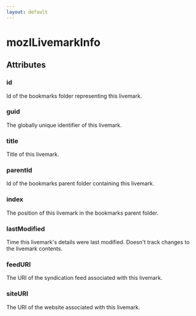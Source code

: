 ```yaml
---
layout: default
---
```


# mozILivemarkInfo #

## Attributes ##

### id ###
  
Id of the bookmarks folder representing this livemark.  
  

### guid ###
  
The globally unique identifier of this livemark.  
  

### title ###
  
Title of this livemark.  
  

### parentId ###
  
Id of the bookmarks parent folder containing this livemark.  
  

### index ###
  
The position of this livemark in the bookmarks parent folder.  
  

### lastModified ###
  
Time this livemark's details were last modified.  Doesn't track changes to  
the livemark contents.  
  

### feedURI ###
  
The URI of the syndication feed associated with this livemark.  
  

### siteURI ###
  
The URI of the website associated with this livemark.  
  

